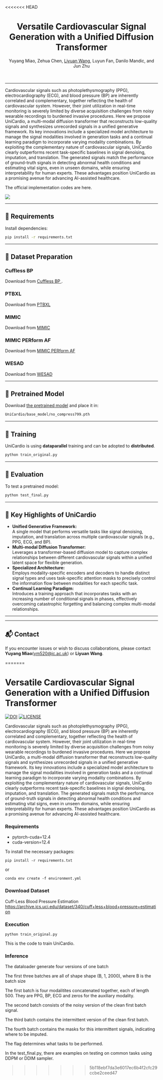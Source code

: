 <<<<<<< HEAD
<div align="center">
  <div>
    <h1>
        Versatile Cardiovascular Signal Generation with a Unified Diffusion Transformer
    </h1>
  </div>

  <div>
    Yuyang Miao</strong>,  
    Zehua Chen</strong></a>,   
    <a href="https://lywang3081.github.io/">Liyuan Wang</a>,
    Luyun Fan,
    Danilo Mandic,
    and Jun Zhu
  </div>

  <br/>
  <br/>
</div>

---

Cardiovascular signals such as photoplethysmography (PPG), electrocardiography (ECG), and blood pressure (BP) are inherently correlated and complementary, together reflecting the health of cardiovascular system. However, their joint utilization in real-time monitoring is severely limited by diverse acquisition challenges from noisy wearable recordings to burdened invasive procedures. Here we propose UniCardio, a multi-modal diffusion transformer that reconstructs low-quality signals and synthesizes unrecorded signals in a unified generative framework. Its key innovations include a specialized model architecture to manage the signal modalities involved in generation tasks and a continual learning paradigm to incorporate varying modality combinations. By exploiting the complementary nature of cardiovascular signals, UniCardio clearly outperforms recent task-specific baselines in signal denoising, imputation, and translation. The generated signals match the performance of ground-truth signals in detecting abnormal health conditions and estimating vital signs, even in unseen domains, while ensuring interpretability for human experts. These advantages position UniCardio as a promising avenue for advancing AI-assisted healthcare.

The official implementation codes are here.

![](framework.png)

---

## 🔧 Requirements

Install dependencies:

```bash
pip install -r requirements.txt
```

---

## 📂 Dataset Preparation

### Cuffless BP 

Download from [Cuffless BP ](https://archive.ics.uci.edu/dataset/340/cuff+less+blood+pressure+estimation).


### PTBXL

Download from [PTBXL](https://physionet.org/content/ptb-xl/1.0.3/)

### MIMIC

Download from [MIMIC](https://physionet.org/content/mimicdb/1.0.0/)

### MIMIC PERform AF 

Download from [MIMIC PERform AF ](https://ppg-beats.readthedocs.io/en/latest/datasets/mimic_perform_af/)

### WESAD

Download from [WESAD ](https://archive.ics.uci.edu/dataset/465/wesad+wearable+stress+and+affect+detection)


---

## 🧠 Pretrained Model

Download [the pretrained model](https://www.dropbox.com/scl/fo/4tnumdlwg48fcurk1bxnp/AMrluHHcl3xuLrgoriJfAu8?rlkey=nn9z0t7l5j8254uze4o53xnte&st=qvetpwvu&dl=0)
and place it in:

```bash
UniCardio/base_model/no_compress799.pth
```

---

## 🚀 Training

UniCardio is using **dataparallel** training and can be adopted to **distributed**.

```bash
python train_original.py
```

---

## 🧩 Evaluation

To test a pretrained model:

```bash
python test_final.py
```
---

## 🧭 Key Highlights of UniCardio

- **Unified Generative Framework:**  
  A single model that performs versatile tasks like signal denoising, imputation, and translation across multiple cardiovascular signals (e.g., PPG, ECG, and BP).
- **Multi-modal Diffusion Transformer:**  
  Leverages a transformer-based diffusion model to capture complex relationships between different cardiovascular signals within a unified latent space for flexible generation.
- **Specialized Architecture:**  
  Employs modality-specific encoders and decoders to handle distinct signal types and uses task-specific attention masks to precisely control the information flow between modalities for each specific task.
- **Continual Learning Paradigm:**  
  Introduces a training approach that incorporates tasks with an increasing number of conditional signals in phases, effectively overcoming catastrophic forgetting and balancing complex multi-modal relationships.

---

---

## 📬 Contact

If you encounter issues or wish to discuss collaborations, please contact **Yuyang Miao**(ym520@ic.ac.uk) or **Liyuan Wang**.

=======
# Versatile Cardiovascular Signal Generation with a Unified Diffusion Transformer

[![DOI](https://zenodo.org/badge/989983076.svg)](https://doi.org/10.5281/zenodo.17240784)
[![LICENSE](https://img.shields.io/badge/license-MIT-green?style=flat-square)](https://github.com/thu-ml/UniCardio/blob/master/LICENSE)

Cardiovascular signals such as photoplethysmography (PPG), electrocardiography (ECG), and blood pressure (BP) are inherently correlated and complementary, together reflecting the health of cardiovascular system. However, their joint utilization in real-time monitoring is severely limited by diverse acquisition challenges from noisy wearable recordings to burdened invasive procedures. Here we propose UniCardio, a multi-modal diffusion transformer that reconstructs low-quality signals and synthesizes unrecorded signals in a unified generative framework. Its key innovations include a specialized model architecture to manage the signal modalities involved in generation tasks and a continual learning paradigm to incorporate varying modality combinations. By exploiting the complementary nature of cardiovascular signals, UniCardio clearly outperforms recent task-specific baselines in signal denoising, imputation, and translation. The generated signals match the performance of ground-truth signals in detecting abnormal health conditions and estimating vital signs, even in unseen domains, while ensuring interpretability for human experts. These advantages position UniCardio as a promising avenue for advancing AI-assisted healthcare.

### Requirements

- pytorch-cuda=12.4
- cuda-version=12.4

To install the necessary packages:

```
pip install -r requirements.txt
```
or

```
conda env create -f environment.yml
```

### Download Dataset

Cuff-Less Blood Pressure Estimation
https://archive.ics.uci.edu/dataset/340/cuff+less+blood+pressure+estimation

### Execution

```
python train_original.py
```
This is the code to train UniCardio.

### Inference

The dataloader generate four versions of one batch

The first three batches are all of shape shape (B, 1, 2000), where B is the batch size

The first batch is four modalitites concatenated together, each of length 500. They are PPG, BP, ECG and zeros for the auxiliary modality.

The second batch consists of the noisy version of the clean first batch signal.

The third batch contains the intermittent version of the clean first batch.

The fourth batch contains the masks for this intermittent signals, indicating where to be imputed.

The flag determines what tasks to be performed. 


In the test_final.py, there are examples on testing on common tasks using DDPM or DDIM sampler.
>>>>>>> 5b118ebf7da3e6017ec6b4f2cfc29ccbe2ceed47
